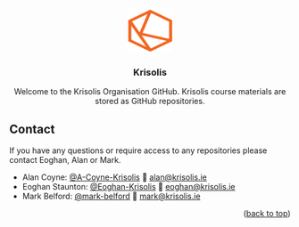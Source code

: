 <a name="readme-top"></a>

<!-- PROJECT LOGO -->
<br />
<div align="center">
  <a href="https://krisolis.ie/">
    <img src="images/krisolis.png" alt="Logo" width="80" height="80">
  </a>

<h3 align="center">Krisolis</h3>

  <p align="center">
    Welcome to the Krisolis Organisation GitHub. Krisolis course materials are stored as GitHub repositories.
  </p>
</div>





<!-- CONTACT -->
## Contact
If you have any questions or require access to any repositories please contact Eoghan, Alan or Mark.

- Alan Coyne: [@A-Coyne-Krisolis](https://github.com/A-Coyne-Krisolis) 📧 [alan@krisolis.ie](mailto:alan@krisolis.ie)
- Eoghan Staunton: [@Eoghan-Krisolis](https://github.com/Eoghan-Krisolis) 📧 [eoghan@krisolis.ie](mailto:eoghan@krisolis.ie)
- Mark Belford: [@mark-belford](https://github.com/mark-belford) 📧 [mark@krisolis.ie](mailto:mark@krisolis.ie)

<p align="right">(<a href="#readme-top">back to top</a>)</p>



